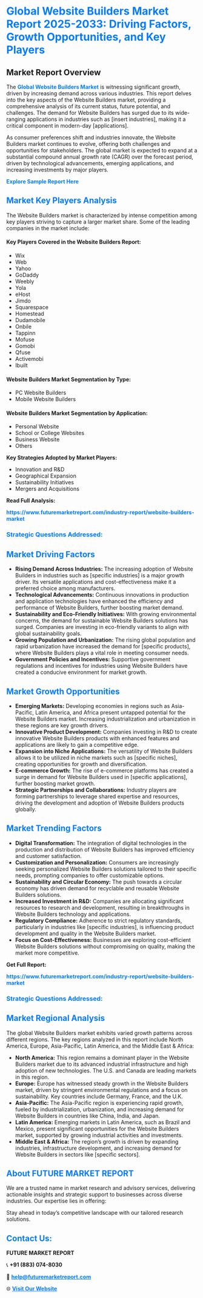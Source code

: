 <h1 style="color: #007BFF;">Global Website Builders Market Report 2025-2033: Driving Factors, Growth Opportunities, and Key Players</h1>

<section id="overview">
<h2>Market Report Overview</h2>
<p>The <a href="https://www.futuremarketreport.com/industry-report/website-builders-market" style="color: #007BFF; text-decoration: none;"><strong>Global Website Builders Market</strong></a> is witnessing significant growth, driven by increasing demand across various industries. This report delves into the key aspects of the Website Builders market, providing a comprehensive analysis of its current status, future potential, and challenges. The demand for Website Builders has surged due to its wide-ranging applications in industries such as [insert industries], making it a critical component in modern-day [applications].</p>
<p>As consumer preferences shift and industries innovate, the Website Builders market continues to evolve, offering both challenges and opportunities for stakeholders. The global market is expected to expand at a substantial compound annual growth rate (CAGR) over the forecast period, driven by technological advancements, emerging applications, and increasing investments by major players.</p>
</section>

<section id="overview">
<p><a href="https://www.futuremarketreport.com/request-sample/reportId=105335" style="color: #007BFF; text-decoration: none;"><strong>Explore Sample Report Here</strong></a></p>
</section>

<section id="key-players">
<h2 style="color: #007BFF;">Market Key Players Analysis</h2>
<p>The Website Builders market is characterized by intense competition among key players striving to capture a larger market share. Some of the leading companies in the market include:</p>
<h4>Key Players Covered in the Website Builders Report:</h4>
<ul><li>Wix</li><li>Web</li><li>Yahoo</li><li>GoDaddy</li><li>Weebly</li><li>Yola</li><li>eHost</li><li>Jimdo</li><li>Squarespace</li><li>Homestead</li><li>Dudamobile</li><li>Onbile</li><li>Tappinn</li><li>Mofuse</li><li>Gomobi</li><li>Qfuse</li><li>Activemobi</li><li>Ibuilt</li></ul>
<h4>Website Builders Market Segmentation by Type:</h4>
<ul><li>PC Website Builders</li><li>Mobile Website Builders</li></ul>

<h4>Website Builders Market Segmentation by Application:</h4>
<ul><li>Personal Website</li><li>School or College Websites</li><li>Business Website</li><li>Others</li></ul>
<p><strong>Key Strategies Adopted by Market Players:</strong></p>
<ul>
<li>Innovation and R&D</li>
<li>Geographical Expansion</li>
<li>Sustainability Initiatives</li>
<li>Mergers and Acquisitions</li>
</ul>
</section>

<section>
<p><strong>Read Full Analysis: </strong></p><a href="https://www.futuremarketreport.com/industry-report/website-builders-market" style="color: #007BFF; text-decoration: none;"><strong>https://www.futuremarketreport.com/industry-report/website-builders-market</strong></a>
<h3 style="color: #007BFF;">Strategic Questions Addressed:</h3>
</section>

<section id="driving-factors">
<h2 style="color: #007BFF;">Market Driving Factors</h2>
<ul>
<li><strong>Rising Demand Across Industries:</strong> The increasing adoption of Website Builders in industries such as [specific industries] is a major growth driver. Its versatile applications and cost-effectiveness make it a preferred choice among manufacturers.</li>
<li><strong>Technological Advancements:</strong> Continuous innovations in production and application technologies have enhanced the efficiency and performance of Website Builders, further boosting market demand.</li>
<li><strong>Sustainability and Eco-Friendly Initiatives:</strong> With growing environmental concerns, the demand for sustainable Website Builders solutions has surged. Companies are investing in eco-friendly variants to align with global sustainability goals.</li>
<li><strong>Growing Population and Urbanization:</strong> The rising global population and rapid urbanization have increased the demand for [specific products], where Website Builders plays a vital role in meeting consumer needs.</li>
<li><strong>Government Policies and Incentives:</strong> Supportive government regulations and incentives for industries using Website Builders have created a conducive environment for market growth.</li>
</ul>
</section>

<section id="growth-opportunities">
<h2 style="color: #007BFF;">Market Growth Opportunities</h2>
<ul>
<li><strong>Emerging Markets:</strong> Developing economies in regions such as Asia-Pacific, Latin America, and Africa present untapped potential for the Website Builders market. Increasing industrialization and urbanization in these regions are key growth drivers.</li>
<li><strong>Innovative Product Development:</strong> Companies investing in R&D to create innovative Website Builders products with enhanced features and applications are likely to gain a competitive edge.</li>
<li><strong>Expansion into Niche Applications:</strong> The versatility of Website Builders allows it to be utilized in niche markets such as [specific niches], creating opportunities for growth and diversification.</li>
<li><strong>E-commerce Growth:</strong> The rise of e-commerce platforms has created a surge in demand for Website Builders used in [specific applications], further boosting market growth.</li>
<li><strong>Strategic Partnerships and Collaborations:</strong> Industry players are forming partnerships to leverage shared expertise and resources, driving the development and adoption of Website Builders products globally.</li>
</ul>
</section>

<section id="trending-factors">
<h2 style="color: #007BFF;">Market Trending Factors</h2>
<ul>
<li><strong>Digital Transformation:</strong> The integration of digital technologies in the production and distribution of Website Builders has improved efficiency and customer satisfaction.</li>
<li><strong>Customization and Personalization:</strong> Consumers are increasingly seeking personalized Website Builders solutions tailored to their specific needs, prompting companies to offer customizable options.</li>
<li><strong>Sustainability and Circular Economy:</strong> The push towards a circular economy has driven demand for recyclable and reusable Website Builders solutions.</li>
<li><strong>Increased Investment in R&D:</strong> Companies are allocating significant resources to research and development, resulting in breakthroughs in Website Builders technology and applications.</li>
<li><strong>Regulatory Compliance:</strong> Adherence to strict regulatory standards, particularly in industries like [specific industries], is influencing product development and quality in the Website Builders market.</li>
<li><strong>Focus on Cost-Effectiveness:</strong> Businesses are exploring cost-efficient Website Builders solutions without compromising on quality, making the market more competitive.</li>
</ul>
</section>

<section>
<p><strong>Get Full Report: </strong></p><a href="https://www.futuremarketreport.com/industry-report/website-builders-market" style="color: #007BFF; text-decoration: none;"><strong>https://www.futuremarketreport.com/industry-report/website-builders-market</strong></a>
<h3 style="color: #007BFF;">Strategic Questions Addressed:</h3>
</section>


<section id="regional-analysis">
<h2 style="color: #007BFF;">Market Regional Analysis</h2>
<p>The global Website Builders market exhibits varied growth patterns across different regions. The key regions analyzed in this report include North America, Europe, Asia-Pacific, Latin America, and the Middle East & Africa:</p>
<ul>
<li><strong>North America:</strong> This region remains a dominant player in the Website Builders market due to its advanced industrial infrastructure and high adoption of new technologies. The U.S. and Canada are leading markets in this region.</li>
<li><strong>Europe:</strong> Europe has witnessed steady growth in the Website Builders market, driven by stringent environmental regulations and a focus on sustainability. Key countries include Germany, France, and the U.K.</li>
<li><strong>Asia-Pacific:</strong> The Asia-Pacific region is experiencing rapid growth, fueled by industrialization, urbanization, and increasing demand for Website Builders in countries like China, India, and Japan.</li>
<li><strong>Latin America:</strong> Emerging markets in Latin America, such as Brazil and Mexico, present significant opportunities for the Website Builders market, supported by growing industrial activities and investments.</li>
<li><strong>Middle East & Africa:</strong> The region’s growth is driven by expanding industries, infrastructure development, and increasing demand for Website Builders in sectors like [specific sectors].</li>
</ul>
</section>

<footer>
<h2 style="color: #007BFF;">About FUTURE MARKET REPORT</h2>
<p>We are a trusted name in market research and advisory services, delivering actionable insights and strategic support to businesses across diverse industries. Our expertise lies in offering:</p>

<p>Stay ahead in today’s competitive landscape with our tailored research solutions.</p>

<h2 style="color: #007BFF;">Contact Us:</h2>
<p><strong>FUTURE MARKET REPORT</strong></p>
<p>📞 <strong>+91 (883) 074-8030</strong></p>
<p>📧 <strong><a href="mailto:help@futuremarketreport.com" style="color: #007BFF;">help@futuremarketreport.com</a></strong></p>
<p>🌐 <strong><a href="https://www.futuremarketreport.com/" style="color: #007BFF;">Visit Our Website</a></strong></p>
</footer>